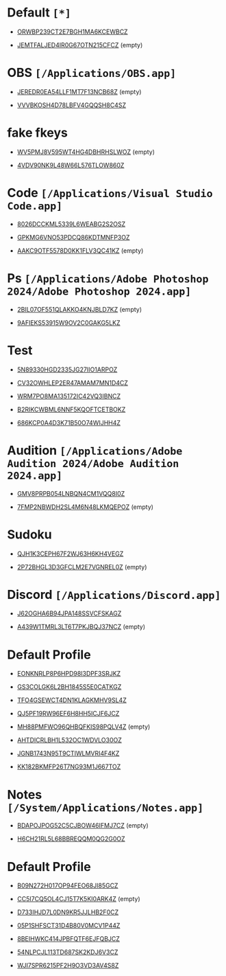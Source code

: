# Default `[*]`

 - [ORWBP239CT2E7BGH1MA6KCEWBCZ](ProfilesV2/ED358391-D95F-441A-85D7-7D9A1C524FDF.sdProfile/Profiles/ORWBP239CT2E7BGH1MA6KCEWBCZ/)

 - [JEMTFALJED4IR0G67OTN215CFCZ](ProfilesV2/ED358391-D95F-441A-85D7-7D9A1C524FDF.sdProfile/Profiles/JEMTFALJED4IR0G67OTN215CFCZ/) (empty)

# OBS `[/Applications/OBS.app]`

 - [JEREDR0EA54LLF1MT7F13NCB68Z](ProfilesV2/AFBF31DC-6173-44F2-BB3F-B4CAC43C8AD7.sdProfile/Profiles/JEREDR0EA54LLF1MT7F13NCB68Z/) (empty)

 - [VVVBKOSH4D78LBFV4GQQSH8C4SZ](ProfilesV2/AFBF31DC-6173-44F2-BB3F-B4CAC43C8AD7.sdProfile/Profiles/VVVBKOSH4D78LBFV4GQQSH8C4SZ/)

# fake fkeys

 - [WV5PMJ8V595WT4HG4DBHRHSLWOZ](ProfilesV2/4E495D00-B959-4C28-8E2B-EB333C94379A.sdProfile/Profiles/WV5PMJ8V595WT4HG4DBHRHSLWOZ/) (empty)

 - [4VDV90NK9L48W66L576TLOW860Z](ProfilesV2/4E495D00-B959-4C28-8E2B-EB333C94379A.sdProfile/Profiles/4VDV90NK9L48W66L576TLOW860Z/)

# Code `[/Applications/Visual Studio Code.app]`

 - [8026DCCKML5339L6WEABG2S2OSZ](ProfilesV2/660DC393-E5D1-44F6-81E1-A2EC25C794F5.sdProfile/Profiles/8026DCCKML5339L6WEABG2S2OSZ/)

 - [GPKMG6VNO53PDCQ86KDTMNFP3OZ](ProfilesV2/660DC393-E5D1-44F6-81E1-A2EC25C794F5.sdProfile/Profiles/GPKMG6VNO53PDCQ86KDTMNFP3OZ/)

 - [AAKC9OTF5578D0KK1FLV3QC41KZ](ProfilesV2/660DC393-E5D1-44F6-81E1-A2EC25C794F5.sdProfile/Profiles/AAKC9OTF5578D0KK1FLV3QC41KZ/) (empty)

# Ps `[/Applications/Adobe Photoshop 2024/Adobe Photoshop 2024.app]`

 - [2BIL07OF551QLAKKO4KNJBLD7KZ](ProfilesV2/280EE3E1-4098-4EDF-B146-722A90B1E400.sdProfile/Profiles/2BIL07OF551QLAKKO4KNJBLD7KZ/) (empty)

 - [9AFIEKS53915W9OV2C0GAKG5LKZ](ProfilesV2/280EE3E1-4098-4EDF-B146-722A90B1E400.sdProfile/Profiles/9AFIEKS53915W9OV2C0GAKG5LKZ/)

# Test

 - [5N89330HGD2335JG27IIO1ARPOZ](ProfilesV2/8B55CF46-EDA4-4023-A84A-D1FEB90C4D0F.sdProfile/Profiles/5N89330HGD2335JG27IIO1ARPOZ/)

 - [CV32OWHLEP2ER47AMAM7MN1D4CZ](ProfilesV2/8B55CF46-EDA4-4023-A84A-D1FEB90C4D0F.sdProfile/Profiles/CV32OWHLEP2ER47AMAM7MN1D4CZ/)

 - [WRM7PO8MA135172IC42VQ3IBNCZ](ProfilesV2/8B55CF46-EDA4-4023-A84A-D1FEB90C4D0F.sdProfile/Profiles/WRM7PO8MA135172IC42VQ3IBNCZ/)

 - [B2RIKCWBML6NNF5KQOFTCETBOKZ](ProfilesV2/8B55CF46-EDA4-4023-A84A-D1FEB90C4D0F.sdProfile/Profiles/B2RIKCWBML6NNF5KQOFTCETBOKZ/)

 - [686KCP0A4D3K71B50O74WIJHH4Z](ProfilesV2/8B55CF46-EDA4-4023-A84A-D1FEB90C4D0F.sdProfile/Profiles/686KCP0A4D3K71B50O74WIJHH4Z/)

# Audition `[/Applications/Adobe Audition 2024/Adobe Audition 2024.app]`

 - [GMV8PRPB054LNBQN4CM1VQQ8I0Z](ProfilesV2/2EE995A9-D313-46D4-B963-FB752A274FB2.sdProfile/Profiles/GMV8PRPB054LNBQN4CM1VQQ8I0Z/)

 - [7FMP2NBWDH2SL4M6N48LKMQEPOZ](ProfilesV2/2EE995A9-D313-46D4-B963-FB752A274FB2.sdProfile/Profiles/7FMP2NBWDH2SL4M6N48LKMQEPOZ/) (empty)

# Sudoku

 - [QJH1K3CEPH67F2WJ63H6KH4VEGZ](ProfilesV2/1D1F7DB8-0246-464A-BFC3-BEE802254A56.sdProfile/Profiles/QJH1K3CEPH67F2WJ63H6KH4VEGZ/)

 - [2P72BHGL3D3GFCLM2E7VGNREL0Z](ProfilesV2/1D1F7DB8-0246-464A-BFC3-BEE802254A56.sdProfile/Profiles/2P72BHGL3D3GFCLM2E7VGNREL0Z/) (empty)

# Discord `[/Applications/Discord.app]`

 - [J62OGHA6B94JPA148SSVCFSKAGZ](ProfilesV2/0170B633-D49B-49EA-9B00-9BA843B62693.sdProfile/Profiles/J62OGHA6B94JPA148SSVCFSKAGZ/)

 - [A439W1TMRL3LT6T7PKJBQJ37NCZ](ProfilesV2/0170B633-D49B-49EA-9B00-9BA843B62693.sdProfile/Profiles/A439W1TMRL3LT6T7PKJBQJ37NCZ/) (empty)

# Default Profile

 - [EONKNRLP8P6HPD98I3DPF3SRJKZ](ProfilesV2/4C6E9CBA-97C3-4D2E-B046-DF759A02AE0C.sdProfile/Profiles/EONKNRLP8P6HPD98I3DPF3SRJKZ/)

 - [GS3COLGK6L2BH1845S5E0CATKGZ](ProfilesV2/4C6E9CBA-97C3-4D2E-B046-DF759A02AE0C.sdProfile/Profiles/GS3COLGK6L2BH1845S5E0CATKGZ/)

 - [TFO4GSEWCT4DN1KLAGKMHV9SL4Z](ProfilesV2/4C6E9CBA-97C3-4D2E-B046-DF759A02AE0C.sdProfile/Profiles/TFO4GSEWCT4DN1KLAGKMHV9SL4Z/)

 - [QJ5PF19RW96EF6H8HH5ICJF6JCZ](ProfilesV2/4C6E9CBA-97C3-4D2E-B046-DF759A02AE0C.sdProfile/Profiles/QJ5PF19RW96EF6H8HH5ICJF6JCZ/)

 - [MH88PMFWO96QHBQFKIS98PQLV4Z](ProfilesV2/4C6E9CBA-97C3-4D2E-B046-DF759A02AE0C.sdProfile/Profiles/MH88PMFWO96QHBQFKIS98PQLV4Z/) (empty)

 - [AHTDICRLBH1L532OC1WDVLO30OZ](ProfilesV2/4C6E9CBA-97C3-4D2E-B046-DF759A02AE0C.sdProfile/Profiles/AHTDICRLBH1L532OC1WDVLO30OZ/)

 - [JGNB1743N95T9CTIWLMVRI4F4KZ](ProfilesV2/4C6E9CBA-97C3-4D2E-B046-DF759A02AE0C.sdProfile/Profiles/JGNB1743N95T9CTIWLMVRI4F4KZ/)

 - [KK182BKMFP26T7NG93M1J667TOZ](ProfilesV2/4C6E9CBA-97C3-4D2E-B046-DF759A02AE0C.sdProfile/Profiles/KK182BKMFP26T7NG93M1J667TOZ/)

# Notes `[/System/Applications/Notes.app]`

 - [BDAPOJPOG52C5CJBOW46IFMJ7CZ](ProfilesV2/AFBCBB65-0895-4537-9698-33EE912E7205.sdProfile/Profiles/BDAPOJPOG52C5CJBOW46IFMJ7CZ/) (empty)

 - [H6CH21RL5L68BBREQQM0QG2G0OZ](ProfilesV2/AFBCBB65-0895-4537-9698-33EE912E7205.sdProfile/Profiles/H6CH21RL5L68BBREQQM0QG2G0OZ/)

# Default Profile

 - [B09N272H017OP94FEO68JI85GCZ](ProfilesV2/7D843645-17EE-4CEA-80D9-D60CCAB06359.sdProfile/Profiles/B09N272H017OP94FEO68JI85GCZ/)

 - [CC5I7CQ5OL4CJ15T7K5KI0ARK4Z](ProfilesV2/7D843645-17EE-4CEA-80D9-D60CCAB06359.sdProfile/Profiles/CC5I7CQ5OL4CJ15T7K5KI0ARK4Z/) (empty)

 - [D733IHJD7L0DN9KR5JJLHB2F0CZ](ProfilesV2/7D843645-17EE-4CEA-80D9-D60CCAB06359.sdProfile/Profiles/D733IHJD7L0DN9KR5JJLHB2F0CZ/)

 - [05P1SHFSCT31D4B80V0MCV1P44Z](ProfilesV2/7D843645-17EE-4CEA-80D9-D60CCAB06359.sdProfile/Profiles/05P1SHFSCT31D4B80V0MCV1P44Z/)

 - [8BEIHWKC414JPBFQTF6EJFQBJCZ](ProfilesV2/7D843645-17EE-4CEA-80D9-D60CCAB06359.sdProfile/Profiles/8BEIHWKC414JPBFQTF6EJFQBJCZ/)

 - [54NLPCJL113TD687SK2KDJ6V3CZ](ProfilesV2/7D843645-17EE-4CEA-80D9-D60CCAB06359.sdProfile/Profiles/54NLPCJL113TD687SK2KDJ6V3CZ/)

 - [WJI7SPR6215PF2H9O3VD3AV4S8Z](ProfilesV2/7D843645-17EE-4CEA-80D9-D60CCAB06359.sdProfile/Profiles/WJI7SPR6215PF2H9O3VD3AV4S8Z/)

